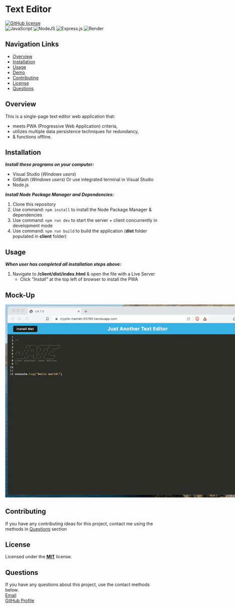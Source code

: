 # Text Editor
[![GitHub license](https://img.shields.io/badge/License-MIT-teal.svg)](https://opensource.org/licenses/MIT)<br>
![JavaScript](https://img.shields.io/badge/javascript-%23323330.svg?style=for-the-badge&logo=javascript&logoColor=%23F7DF1E)
![NodeJS](https://img.shields.io/badge/node.js-6DA55F?style=for-the-badge&logo=node.js&logoColor=white)
![Express.js](https://img.shields.io/badge/express.js-%23404d59.svg?style=for-the-badge&logo=express&logoColor=%2361DAFB)
![Render](https://img.shields.io/badge/Render-%46E3B7.svg?style=for-the-badge&logo=render&logoColor=white)<br>

## Navigation Links
+ [Overview](#overview)
+ [Installation](#installation)
+ [Usage](#usage)
+ [Demo](#demo)
+ [Contributing](#contributing)
+ [License](#license)
+ [Questions](#questions)

## Overview
This is a single-page text editor web application that:<br>
+ meets PWA (Progressive Web Application) criteria,<br>
+ utilizes multiple data persistence techniques for redundancy,<br>
+ & functions offline.

## Installation
***Install these programs on your computer:***
+ Visual Studio (*Windows users*)<br>
+ GitBash (*Windows users*) Or use integrated terminal in Visual Studio<br> 
+ Node.js<br>

***Install Node Package Manager and Dependencies:***<br>
1. Clone this repository<br>
2. Use command: `npm install` to install the Node Package Manager & dependencies<br> 
3. Use command: `npm run dev` to start the server + client concurrently in development mode<br>
4. Use command: `npm run build` to build the application (**dist** folder populated in **client** folder)<br>

## Usage
***When user has completed all installation steps above:***<br> 
1. Navigate to **/client/dist/index.html** & open the file with a Live Server <br>
    - Click *"Install"* at the top left of browser to install the PWA

## Mock-Up
<div>
    <a href="./assets/19-pwa-homework-demo-01.gif">
      <img style="max-width:800px;" src="./assets/19-pwa-homework-demo-01.gif">
    </a>
  </div>


## Contributing
If you have any contributing ideas for this project, contact me using the methods in [Questions](#questions) section

## License
Licensed under the <a href="https://github.com/techmack92/text-editor/blob/main/LICENSE"> **MIT**</a> license.

## Questions
If you have any questions about this project, use the contact methods below.<br>
[Email](mailto:mldixon9750@gmail.com)<br>
[GitHub Profile](https://github.com/techmack92) 